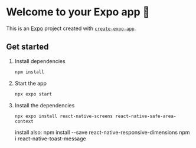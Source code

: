 # Welcome to your Expo app 👋

This is an [Expo](https://expo.dev) project created with [`create-expo-app`](https://www.npmjs.com/package/create-expo-app).

## Get started

1. Install dependencies

   ```bash
   npm install
   ```

2. Start the app

   ```bash
   npx expo start
   ```

3. Install the dependencies

   ```if you are using expo make sure to also install
   npx expo install react-native-screens react-native-safe-area-context
   ```
   install also:
   npm install --save react-native-responsive-dimensions
   npm i react-native-toast-message
